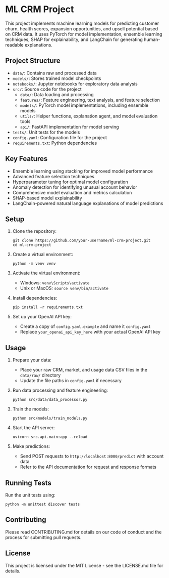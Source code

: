 # ML CRM Project

This project implements machine learning models for predicting customer churn, health scores, expansion opportunities, and upsell potential based on CRM data. It uses PyTorch for model implementation, ensemble learning techniques, SHAP for explainability, and LangChain for generating human-readable explanations.

## Project Structure

- `data/`: Contains raw and processed data
- `models/`: Stores trained model checkpoints
- `notebooks/`: Jupyter notebooks for exploratory data analysis
- `src/`: Source code for the project
  - `data/`: Data loading and processing
  - `features/`: Feature engineering, text analysis, and feature selection
  - `models/`: PyTorch model implementations, including ensemble models
  - `utils/`: Helper functions, explanation agent, and model evaluation tools
  - `api/`: FastAPI implementation for model serving
- `tests/`: Unit tests for the models
- `config.yaml`: Configuration file for the project
- `requirements.txt`: Python dependencies

## Key Features

- Ensemble learning using stacking for improved model performance
- Advanced feature selection techniques
- Hyperparameter tuning for optimal model configuration
- Anomaly detection for identifying unusual account behavior
- Comprehensive model evaluation and metrics calculation
- SHAP-based model explainability
- LangChain-powered natural language explanations of model predictions

## Setup

1. Clone the repository:
   ```
   git clone https://github.com/your-username/ml-crm-project.git
   cd ml-crm-project
   ```

2. Create a virtual environment:
   ```
   python -m venv venv
   ```

3. Activate the virtual environment:
   - Windows: `venv\Scripts\activate`
   - Unix or MacOS: `source venv/bin/activate`

4. Install dependencies:
   ```
   pip install -r requirements.txt
   ```

5. Set up your OpenAI API key:
   - Create a copy of `config.yaml.example` and name it `config.yaml`
   - Replace `your_openai_api_key_here` with your actual OpenAI API key

## Usage

1. Prepare your data:
   - Place your raw CRM, market, and usage data CSV files in the `data/raw/` directory
   - Update the file paths in `config.yaml` if necessary

2. Run data processing and feature engineering:
   ```
   python src/data/data_processor.py
   ```

3. Train the models:
   ```
   python src/models/train_models.py
   ```

4. Start the API server:
   ```
   uvicorn src.api.main:app --reload
   ```

5. Make predictions:
   - Send POST requests to `http://localhost:8000/predict` with account data
   - Refer to the API documentation for request and response formats

## Running Tests

Run the unit tests using:
```
python -m unittest discover tests
```
## Contributing

Please read CONTRIBUTING.md for details on our code of conduct and the process for submitting pull requests.

## License

This project is licensed under the MIT License - see the LICENSE.md file for details.